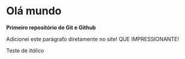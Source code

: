 # Olá mundo
  **Primeiro repositório de Git e Github**
 
 Adicionei este parágrafo diretamente no site! QUE IMPRESSIONANTE!

 Teste de *itálico*
